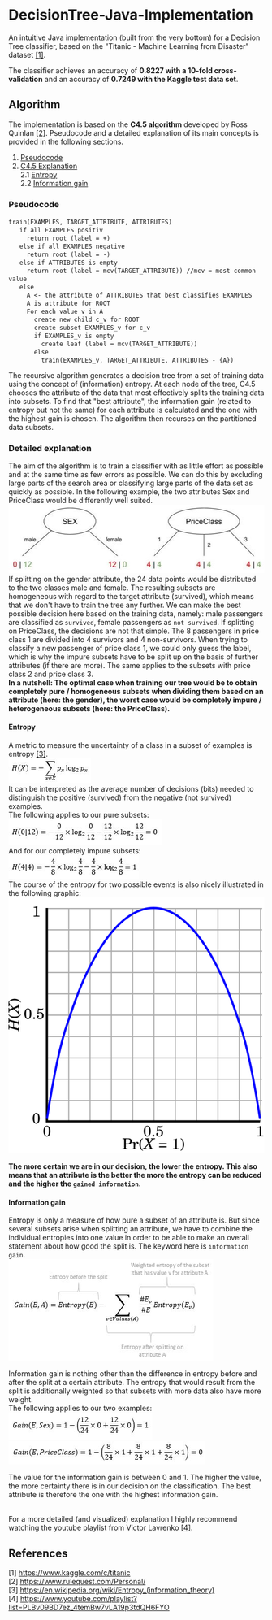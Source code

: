 # DecisionTree-Java-Implementation
An intuitive Java implementation (built from the very bottom) for a Decision Tree classifier, based on the "Titanic - Machine Learning from Disaster" dataset [[1]](#references).

The classifier achieves an accuracy of **0.8227 with a 10-fold cross-validation** and an accuracy of **0.7249 with the Kaggle test data set**.

## Algorithm
The implementation is based on the **C4.5 algorithm** developed by Ross Quinlan [[2]](#references). Pseudocode and a detailed explanation of its main concepts is provided in the following sections.
1. [Pseudocode](#pseudocode)
2. [C4.5 Explanation](#detailed-explanation)   
  2.1 [Entropy](#entropy)  
  2.2 [Information gain](#information-gain)  

### Pseudocode
```
train(EXAMPLES, TARGET_ATTRIBUTE, ATTRIBUTES)
   if all EXAMPLES positiv
     return root (label = +)
   else if all EXAMPLES negative
     return root (label = -)
   else if ATTRIBUTES is empty
     return root (label = mcv(TARGET_ATTRIBUTE)) //mcv = most common value
   else
     A <- the attribute of ATTRIBUTES that best classifies EXAMPLES
     A is attribute for ROOT
     For each value v in A
       create new child c_v for ROOT
       create subset EXAMPLES_v for c_v
       if EXAMPLES_v is empty
         create leaf (label = mcv(TARGET_ATTRIBUTE))
       else
         train(EXAMPLES_v, TARGET_ATTRIBUTE, ATTRIBUTES - {A})
```
The recursive algorithm generates a decision tree from a set of training data using the concept of (information) entropy. At each node of the tree, C4.5 chooses the attribute of the data that most effectively splits the training data into subsets. To find that "best attribute", the information gain (related to entropy but not the same) for each attribute is calculated and the one with the highest gain is chosen. The algorithm then recurses on the partitioned data subsets.

### Detailed explanation
The aim of the algorithm is to train a classifier with as little effort as possible and at the same time as few errors as possible. We can do this by excluding large parts of the search area or classifying large parts of the data set as quickly as possible. In the following example, the two attributes Sex and PriceClass would be differently well suited.<br/>
![comparison of pure and impure subsets](./docs/pure-vs-impure-subsets.JPG)<br/>
If splitting on the gender attribute, the 24 data points would be distributed to the two classes male and female. The resulting subsets are homogeneous with regard to the target attribute (survived), which means that we don't have to train the tree any further. We can make the best possible decision here based on the training data, namely: male passengers are classified as `survived`, female passengers as `not survived`.
If splitting on PriceClass, the decisions are not that simple. The 8 passengers in price class 1 are divided into 4 survivors and 4 non-survivors. When trying to classify a new passenger of price class 1, we could only guess the label, which is why the impure subsets have to be split up on the basis of further attributes (if there are more). The same applies to the subsets with price class 2 and price class 3.<br/>
**In a nutshell: The optimal case when training our tree would be to obtain completely pure / homogeneous subsets when dividing them based on an attribute (here: the gender), the worst case would be completely impure / heterogeneous subsets (here: the PriceClass).**


#### Entropy
A metric to measure the uncertainty of a class in a subset of examples is entropy [[3]](#references).<br/>
![formula of information entropy](./docs/entropy-formula.JPG )<br/>
It can be interpreted as the average number of decisions (bits) needed to distinguish the positive (survived) from the negative (not survived) examples.<br/>
The following applies to our pure subsets:<br/>
![entropy for pure subsets](./docs/entropy-pure-subset.JPG )<br/>
And for our completely impure subsets:<br/>
![entropy for impure subsets](./docs/entropy-impure-subset.JPG )<br/>
The course of the entropy for two possible events is also nicely illustrated in the following graphic:<br/>
![entropy course for two possible events](./docs/Binary-entropy-plot.svg)<br/>

**The more certain we are in our decision, the lower the entropy. This also means that an attribute is the better the more the entropy can be reduced and the higher the `gained information`.**

#### Information gain
Entropy is only a measure of how pure a subset of an attribute is. But since several subsets arise when splitting an attribute, we have to combine the individual entropies into one value in order to be able to make an overall statement about how good the split is. The keyword here is `information gain`.<br/>
![formula for information gain](./docs/information-gain.JPG )<br/>

Information gain is nothing other than the difference in entropy before and after the split at a certain attribute. The entropy that would result from the split is additionally weighted so that subsets with more data also have more weight.<br/>
The following applies to our two examples:<br/>
![calculated information gain for attribute sex](./docs/information-gain-sex.JPG )<br/>
![calculated information gain for attribute priceclass](./docs/information-gain-priceclass.JPG )<br/>

The value for the information gain is between 0 and 1. The higher the value, the more certainty there is in our decision on the classification. The best attribute is therefore the one with the highest information gain.
<br/>
<br/>

For a more detailed (and visualized) explanation I highly recommend watching the youtube playlist from Victor Lavrenko [[4]](#references).

## References
[1] https://www.kaggle.com/c/titanic<br/>
[2] https://www.rulequest.com/Personal/<br/>
[3] https://en.wikipedia.org/wiki/Entropy_(information_theory)<br/>
[4] https://www.youtube.com/playlist?list=PLBv09BD7ez_4temBw7vLA19p3tdQH6FYO<br/>
